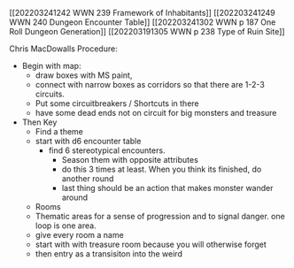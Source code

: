 [[202203241242 WWN 239 Framework of Inhabitants]]
[[202203241249 WWN 240 Dungeon Encounter Table]]
[[202203241302 WWN p 187 One Roll Dungeon Generation]]
[[202203191305 WWN p 238 Type of Ruin Site]]

Chris MacDowalls Procedure:
- Begin with map:
	- draw boxes with MS paint, 
	- connect with narrow boxes as corridors so that there are 1-2-3 circuits. 
	- Put some circuitbreakers / Shortcuts in there
	- have some dead ends not on circuit for big monsters and treasure
- Then Key
	- Find a theme
	- start with d6 encounter table
		- find 6 stereotypical encounters. 
			- Season them with opposite attributes
			- do this 3 times at least. When you think its finished, do another round
			- last thing should be an action that makes monster wander around
	- Rooms
	- Thematic areas for a sense of progression and to signal danger. one loop is one area.
	- give every room a name
	- start with with treasure room because you will otherwise forget
	- then entry as a transisiton into the weird